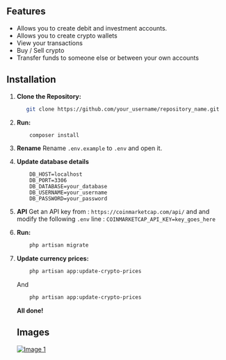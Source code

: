 ## Features

- Allows you to create debit and investment accounts.
- Allows you to create crypto wallets
- View your transactions
- Buy / Sell crypto
- Transfer funds to someone else or between your own accounts



## Installation

1. **Clone the Repository:**
   ```bash
      git clone https://github.com/your_username/repository_name.git
   ```
   
2. **Run:**
    ```bash
        composer install
    ```

3.  **Rename**
   Rename ```.env.example``` to ```.env``` and open it.

4.  **Update database details**
    ```
        DB_HOST=localhost
        DB_PORT=3306
        DB_DATABASE=your_database
        DB_USERNAME=your_username
        DB_PASSWORD=your_password
    ```
    
5. **API**
    Get an API key from : ```https://coinmarketcap.com/api/``` and and modify the following ```.env``` line : ```COINMARKETCAP_API_KEY=key_goes_here```

6. **Run:**
    ```bash
        php artisan migrate
    ```
    
7. **Update currency prices:**
    ```bash
        php artisan app:update-crypto-prices
    ```
    And
    
    ```bash
        php artisan app:update-crypto-prices
    ```
    
    **All done!**
    
    ## Images
    
    [![Image 1](https://i.gyazo.com/b9bc861984dcf13fa7badb27938963c2.png)](https://gyazo.com/b9bc861984dcf13fa7badb27938963c2)
